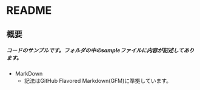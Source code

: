 ﻿# README
## 概要
##### コードのサンプルです。フォルダの中のsampleファイルに内容が記述してあります。
- MarkDown
	- 記法はGitHub Flavored Markdown(GFM)に準拠しています。
